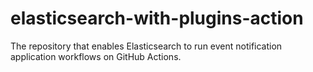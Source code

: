 # elasticsearch-with-plugins-action
The repository that enables Elasticsearch to run event notification application workflows on GitHub Actions.
